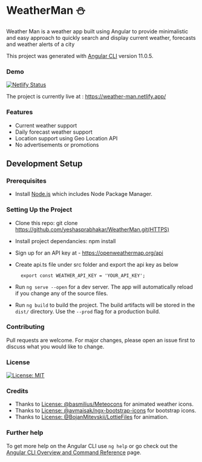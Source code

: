 # WeatherMan :snowman:

Weather Man is a weather app built using Angular to provide minimalistic and easy approach to quickly search and 
display current weather, forecasts and weather alerts of a city

This project was generated with [Angular CLI](https://github.com/angular/angular-cli) version 11.0.5.

### Demo

[![Netlify Status](https://api.netlify.com/api/v1/badges/25fbfd58-ae33-4c22-aec5-48516ee0ffc3/deploy-status)](https://app.netlify.com/sites/weather-man/deploys)

The project is currently live at : https://weather-man.netlify.app/

### Features

- Current weather support
- Daily forecast weather support
- Location support using Geo Location API
- No advertisements or promotions

## Development Setup

### Prerequisites

- Install [Node.js](https://nodejs.org/en/) which includes Node Package Manager.

### Setting Up the Project

- Clone this repo: git clone https://github.com/yeshasprabhakar/WeatherMan.git(HTTPS)

- Install project dependancies: npm install

- Sign up for an API key at - https://openweathermap.org/api

- Create api.ts file under src folder and export the api key as below

        export const WEATHER_API_KEY = 'YOUR_API_KEY';

- Run `ng serve --open` for a dev server. The app will automatically reload if you change any of the source files.

- Run `ng build` to build the project. The build artifacts will be stored in the `dist/` directory. Use the `--prod` flag for a production build.

### Contributing

Pull requests are welcome. For major changes, please open an issue first to discuss what you would like to change.

### License

[![License: MIT](https://img.shields.io/badge/License-MIT-yellow.svg)](https://github.com/yeshasprabhakar/WeatherMan/blob/master/LICENSE.md)

### Credits

* Thanks to [License: @basmilius/Meteocons](https://github.com/basmilius/weather-icons) for animated weather icons.
* Thanks to [License: @avmaisak/ngx-bootstrap-icons](https://github.com/avmaisak/ngx-bootstrap-icons) for bootstrap icons.
* Thanks to [License: @BojanMitevskii/LottieFiles](https://lottiefiles.com/28592-yoga-nature) for animation.


### Further help

To get more help on the Angular CLI use `ng help` or go check out the [Angular CLI Overview and Command Reference](https://angular.io/cli) page.
